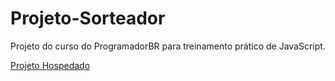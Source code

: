 # Projeto-Sorteador
Projeto do curso do ProgramadorBR para treinamento prático de JavaScript.

<a href="https://g4brielbarbosa.github.io/Projeto-Sorteador/" target="_blank">Projeto Hospedado</a>
